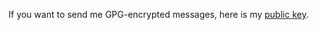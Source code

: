If you want to send me GPG-encrypted messages, here is my [public key](https://github.com/xty.gpg).
